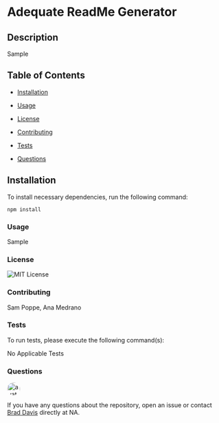 
# Adequate ReadMe Generator

## Description

Sample

## Table of Contents

  * [Installation](#Installation)

  * [Usage](#Usage)
  
  * [License](#License)
  
  * [Contributing](#Contributing)
  
  * [Tests](#Tests)
  
  * [Questions](#Questions)

## Installation

To install necessary dependencies, run the following command:

```npm install```

### Usage 

Sample

### License

![MIT License](https://img.shields.io/badge/license-MIT-blue.svg)

### Contributing

Sam Poppe, Ana Medrano

### Tests

To run tests, please execute the following command(s):

No Applicable Tests

### Questions

<img src="https://avatars2.githubusercontent.com/u/61176147?v=4" alt="avatar" style="border-radius: 16px" width="30">

If you have any questions about the repository, open an issue or contact [Brad Davis](https://api.github.com/users/davisbradleyj) directly at NA.
